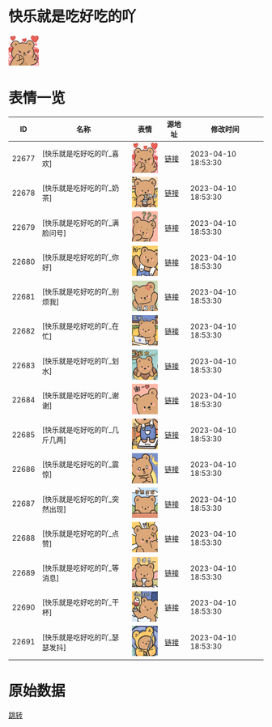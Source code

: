 # 快乐就是吃好吃的吖

<img src="./cover.png" height="60" alt="cover" />

# 表情一览

|ID|名称|表情|源地址|修改时间|
|----|----|----|----|----|
|22677|[快乐就是吃好吃的吖_喜欢]|<img src="./pic/022677_%5B快乐就是吃好吃的吖_喜欢%5D.png" height="60" alt="喜欢"/>|[链接](https://i0.hdslb.com/bfs/garb/3efab7e542d5b7f8992c5f07c4ef2264128c7eb2.png)|2023-04-10 18:53:30|
|22678|[快乐就是吃好吃的吖_奶茶]|<img src="./pic/022678_%5B快乐就是吃好吃的吖_奶茶%5D.png" height="60" alt="奶茶"/>|[链接](https://i0.hdslb.com/bfs/garb/6170c289712fce6a891b0e50a3c0e3f3ca079f92.png)|2023-04-10 18:53:30|
|22679|[快乐就是吃好吃的吖_满脸问号]|<img src="./pic/022679_%5B快乐就是吃好吃的吖_满脸问号%5D.png" height="60" alt="满脸问号"/>|[链接](https://i0.hdslb.com/bfs/garb/dfe9104651a71715e84f3acd031009e18ac7ef40.png)|2023-04-10 18:53:30|
|22680|[快乐就是吃好吃的吖_你好]|<img src="./pic/022680_%5B快乐就是吃好吃的吖_你好%5D.png" height="60" alt="你好"/>|[链接](https://i0.hdslb.com/bfs/garb/92ca7bd3e04ff59fd07a07300e613866b55319a8.png)|2023-04-10 18:53:30|
|22681|[快乐就是吃好吃的吖_别烦我]|<img src="./pic/022681_%5B快乐就是吃好吃的吖_别烦我%5D.png" height="60" alt="别烦我"/>|[链接](https://i0.hdslb.com/bfs/garb/1f6db3f7cb9c3dd7462d3a25a6b42abd9f506043.png)|2023-04-10 18:53:30|
|22682|[快乐就是吃好吃的吖_在忙]|<img src="./pic/022682_%5B快乐就是吃好吃的吖_在忙%5D.png" height="60" alt="在忙"/>|[链接](https://i0.hdslb.com/bfs/garb/8dde4d8d1942e635c2f396d932c5cf39472f5b4a.png)|2023-04-10 18:53:30|
|22683|[快乐就是吃好吃的吖_划水]|<img src="./pic/022683_%5B快乐就是吃好吃的吖_划水%5D.png" height="60" alt="划水"/>|[链接](https://i0.hdslb.com/bfs/garb/af37b19670742120c3dfd7d0f5b139c574175f6b.png)|2023-04-10 18:53:30|
|22684|[快乐就是吃好吃的吖_谢谢]|<img src="./pic/022684_%5B快乐就是吃好吃的吖_谢谢%5D.png" height="60" alt="谢谢"/>|[链接](https://i0.hdslb.com/bfs/garb/308baa9eda01c6c260fec02264b9f8e4e1d97683.png)|2023-04-10 18:53:30|
|22685|[快乐就是吃好吃的吖_几斤几两]|<img src="./pic/022685_%5B快乐就是吃好吃的吖_几斤几两%5D.png" height="60" alt="几斤几两"/>|[链接](https://i0.hdslb.com/bfs/garb/7e6cbdc142a0e8faf02053669ab4aa65f5084c6d.png)|2023-04-10 18:53:30|
|22686|[快乐就是吃好吃的吖_震惊]|<img src="./pic/022686_%5B快乐就是吃好吃的吖_震惊%5D.png" height="60" alt="震惊"/>|[链接](https://i0.hdslb.com/bfs/garb/b37df5da582d84d706e46efb2ef6235de4855d2f.png)|2023-04-10 18:53:30|
|22687|[快乐就是吃好吃的吖_突然出现]|<img src="./pic/022687_%5B快乐就是吃好吃的吖_突然出现%5D.png" height="60" alt="突然出现"/>|[链接](https://i0.hdslb.com/bfs/garb/4df6590f1e49fa8283f8aaf15d42fbe64a48d4d1.png)|2023-04-10 18:53:30|
|22688|[快乐就是吃好吃的吖_点赞]|<img src="./pic/022688_%5B快乐就是吃好吃的吖_点赞%5D.png" height="60" alt="点赞"/>|[链接](https://i0.hdslb.com/bfs/garb/1f6609077328bfdbb2b281b6be9d112016afcb55.png)|2023-04-10 18:53:30|
|22689|[快乐就是吃好吃的吖_等消息]|<img src="./pic/022689_%5B快乐就是吃好吃的吖_等消息%5D.png" height="60" alt="等消息"/>|[链接](https://i0.hdslb.com/bfs/garb/1f64e514c33d7999dd99fe2f150e0626469708df.png)|2023-04-10 18:53:30|
|22690|[快乐就是吃好吃的吖_干杯]|<img src="./pic/022690_%5B快乐就是吃好吃的吖_干杯%5D.png" height="60" alt="干杯"/>|[链接](https://i0.hdslb.com/bfs/garb/4d140da4ad0c400c123c96c85a7fa65d71281393.png)|2023-04-10 18:53:30|
|22691|[快乐就是吃好吃的吖_瑟瑟发抖]|<img src="./pic/022691_%5B快乐就是吃好吃的吖_瑟瑟发抖%5D.png" height="60" alt="瑟瑟发抖"/>|[链接](https://i0.hdslb.com/bfs/garb/b8e8a38750b7afc8160c2cd7439ed56d4d2ec81d.png)|2023-04-10 18:53:30|

# 原始数据

[跳转](./raw.json)

